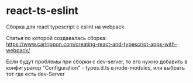 # react-ts-eslint
Сборка для react typescript с eslint на  webpack


Статья по которой создавалась сборка: https://www.carlrippon.com/creating-react-and-typescript-apps-with-webpack/

Если будут проблемы при сборки с dev-server, то его нужно добавить в конфигуратор "Configuration" - types.d.ts в node-modules, или выбрать тот где есть dev-Server
